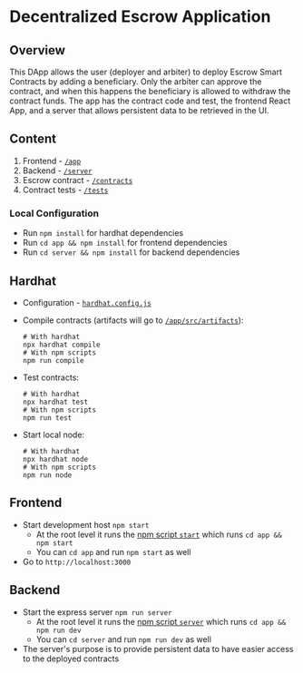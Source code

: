 # Decentralized Escrow Application

## Overview

This DApp allows the user (deployer and arbiter) to deploy Escrow Smart Contracts by adding a beneficiary. Only the arbiter can approve the contract, and when this happens the beneficiary is allowed to withdraw the contract funds.
The app has the contract code and test, the frontend React App, and a server that allows persistent data to be retrieved in the UI.

## Content

1. Frontend - [`/app`](./app/)
2. Backend - [`/server`](./server/)
3. Escrow contract - [`/contracts`](./contracts/Escrow.sol)
4. Contract tests - [`/tests`](./test/)

### Local Configuration

- Run `npm install` for hardhat dependencies
- Run `cd app && npm install` for frontend dependencies
- Run `cd server && npm install` for backend dependencies

## Hardhat

- Configuration - [`hardhat.config.js`](./hardhat.config.js)

- Compile contracts (artifacts will go to [`/app/src/artifacts`](./app/src/artifacts/)):

    ```Shell
    # With hardhat
    npx hardhat compile
    # With npm scripts
    npm run compile
    ```

- Test contracts:

    ```Shell
    # With hardhat
    npx hardhat test
    # With npm scripts
    npm run test
    ```

- Start local node:

    ```Shell
    # With hardhat
    npx hardhat node
    # With npm scripts
    npm run node
    ```

## Frontend

- Start development host `npm start`
  - At the root level it runs the [npm script `start`](./package.json) which runs `cd app && npm start`
  - You can `cd app` and run `npm start` as well
- Go to `http://localhost:3000`

## Backend

- Start the express server `npm run server`
  - At the root level it runs the [npm script `server`](./package.json) which runs `cd app && npm run dev`
  - You can `cd server` and run `npm run dev` as well
- The server's purpose is to provide persistent data to have easier access to the deployed contracts
